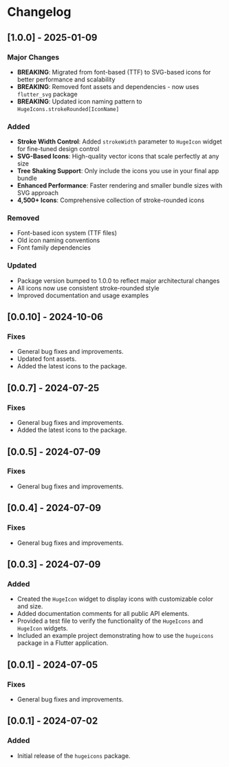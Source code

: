 # Changelog

## [1.0.0] - 2025-01-09
### Major Changes
- **BREAKING**: Migrated from font-based (TTF) to SVG-based icons for better performance and scalability
- **BREAKING**: Removed font assets and dependencies - now uses `flutter_svg` package
- **BREAKING**: Updated icon naming pattern to `HugeIcons.strokeRounded[IconName]`

### Added
- **Stroke Width Control**: Added `strokeWidth` parameter to `HugeIcon` widget for fine-tuned design control
- **SVG-Based Icons**: High-quality vector icons that scale perfectly at any size
- **Tree Shaking Support**: Only include the icons you use in your final app bundle
- **Enhanced Performance**: Faster rendering and smaller bundle sizes with SVG approach
- **4,500+ Icons**: Comprehensive collection of stroke-rounded icons

### Removed
- Font-based icon system (TTF files)
- Old icon naming conventions
- Font family dependencies

### Updated
- Package version bumped to 1.0.0 to reflect major architectural changes
- All icons now use consistent stroke-rounded style
- Improved documentation and usage examples

## [0.0.10] - 2024-10-06
### Fixes
- General bug fixes and improvements.
- Updated font assets.
- Added the latest icons to the package.

## [0.0.7] - 2024-07-25
### Fixes
- General bug fixes and improvements.
- Added the latest icons to the package.

## [0.0.5] - 2024-07-09
### Fixes
- General bug fixes and improvements.

## [0.0.4] - 2024-07-09
### Fixes
- General bug fixes and improvements.

## [0.0.3] - 2024-07-09
### Added
- Created the `HugeIcon` widget to display icons with customizable color and size.
- Added documentation comments for all public API elements.
- Provided a test file to verify the functionality of the `HugeIcons` and `HugeIcon` widgets.
- Included an example project demonstrating how to use the `hugeicons` package in a Flutter application.

## [0.0.1] - 2024-07-05
### Fixes
- General bug fixes and improvements.

## [0.0.1] - 2024-07-02
### Added
- Initial release of the `hugeicons` package.

